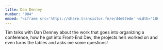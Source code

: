 ```yaml
---
title: Dan Denney
number: "004"
embed: "<iframe src='https://share.transistor.fm/e/d4e07ede' width='100%' height='180' frameborder='0' scrolling='no' seamless='true'></iframe>"
---
```


Tim talks with Dan Denney about the work that goes into organizing a conference, how he got into Front-End Dev, the projects he’s worked on and even turns the tables and asks me some questions!

